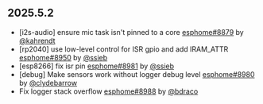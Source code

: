 ## 2025.5.2

- [i2s-audio] ensure mic task isn't pinned to a core [esphome#8879](https://github.com/esphome/esphome/pull/8879) by [@kahrendt](https://github.com/kahrendt)
- [rp2040] use low-level control for ISR gpio and add IRAM_ATTR [esphome#8950](https://github.com/esphome/esphome/pull/8950) by [@ssieb](https://github.com/ssieb)
- [esp8266] fix isr pin [esphome#8981](https://github.com/esphome/esphome/pull/8981) by [@ssieb](https://github.com/ssieb)
- [debug] Make sensors work without logger debug level [esphome#8980](https://github.com/esphome/esphome/pull/8980) by [@clydebarrow](https://github.com/clydebarrow)
- Fix logger stack overflow [esphome#8988](https://github.com/esphome/esphome/pull/8988) by [@bdraco](https://github.com/bdraco)

